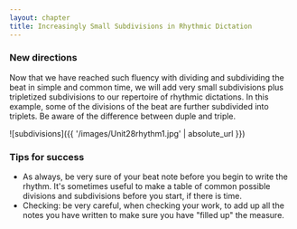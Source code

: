 ```yaml
---
layout: chapter
title: Increasingly Small Subdivisions in Rhythmic Dictation 
---
```


### New directions

Now that we have reached such fluency with dividing and subdividing the beat in simple and common time, we will add very small subdivisions plus tripletized subdivisions to our repertoire of rhythmic dictations. In this example, some of the divisions of the beat are further subdivided into triplets. Be aware of the difference between duple and triple.

![subdivisions]({{ '/images/Unit28rhythm1.jpg' | absolute_url }})

### Tips for success

- As always, be very sure of your beat note before you begin to write the rhythm. It's sometimes useful to make a table of common possible divisions and subdivisions before you start, if there is time. 
- Checking: be very careful, when checking your work, to add up all the notes you have written to make sure you have "filled up" the measure. 